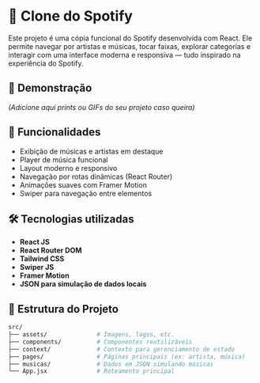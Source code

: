 # 🎵 Clone do Spotify

Este projeto é uma cópia funcional do Spotify desenvolvida com React. Ele permite navegar por artistas e músicas, tocar faixas, explorar categorias e interagir com uma interface moderna e responsiva — tudo inspirado na experiência do Spotify.

## 🚀 Demonstração

*(Adicione aqui prints ou GIFs do seu projeto caso queira)*

## 📌 Funcionalidades

- Exibição de músicas e artistas em destaque
- Player de música funcional
- Layout moderno e responsivo
- Navegação por rotas dinâmicas (React Router)
- Animações suaves com Framer Motion
- Swiper para navegação entre elementos

## 🛠️ Tecnologias utilizadas

- **React JS**
- **React Router DOM**
- **Tailwind CSS**
- **Swiper JS**
- **Framer Motion**
- **JSON para simulação de dados locais**

## 📁 Estrutura do Projeto

```bash
src/
├── assets/              # Imagens, logos, etc.
├── components/          # Componentes reutilizáveis
├── context/             # Contexto para gerenciamento de estado
├── pages/               # Páginas principais (ex: artista, música)
├── musicas/             # Dados em JSON simulando músicas
└── App.jsx              # Roteamento principal
